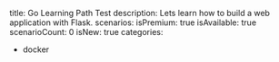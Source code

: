 title: Go Learning Path Test
description: Lets learn how to build a web application with Flask.
scenarios: 
isPremium: true
isAvailable: true
scenarioCount: 0
isNew: true
categories: 
  - docker
